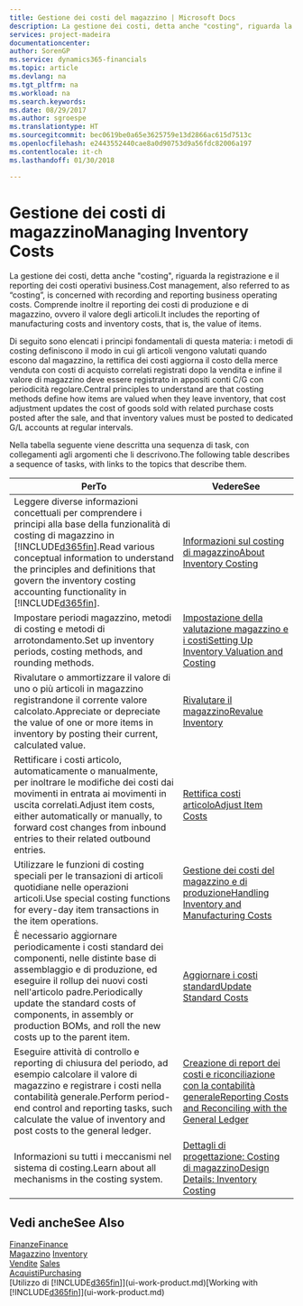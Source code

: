 ```yaml
---
title: Gestione dei costi del magazzino | Microsoft Docs
description: La gestione dei costi, detta anche "costing", riguarda la registrazione e il reporting dei costi operativi business. Comprende inoltre il reporting dei costi di produzione e di magazzino, ovvero il valore degli articoli.
services: project-madeira
documentationcenter: 
author: SorenGP
ms.service: dynamics365-financials
ms.topic: article
ms.devlang: na
ms.tgt_pltfrm: na
ms.workload: na
ms.search.keywords: 
ms.date: 08/29/2017
ms.author: sgroespe
ms.translationtype: HT
ms.sourcegitcommit: bec0619be0a65e3625759e13d2866ac615d7513c
ms.openlocfilehash: e2443552440cae8a0d90753d9a56fdc82006a197
ms.contentlocale: it-ch
ms.lasthandoff: 01/30/2018

---
```

# <a name="managing-inventory-costs"></a><span data-ttu-id="e686b-104">Gestione dei costi di magazzino</span><span class="sxs-lookup"><span data-stu-id="e686b-104">Managing Inventory Costs</span></span>
<span data-ttu-id="e686b-105">La gestione dei costi, detta anche "costing", riguarda la registrazione e il reporting dei costi operativi business.</span><span class="sxs-lookup"><span data-stu-id="e686b-105">Cost management, also referred to as “costing”, is concerned with recording and reporting business operating costs.</span></span> <span data-ttu-id="e686b-106">Comprende inoltre il reporting dei costi di produzione e di magazzino, ovvero il valore degli articoli.</span><span class="sxs-lookup"><span data-stu-id="e686b-106">It includes the reporting of manufacturing costs and inventory costs, that is, the value of items.</span></span>   

<span data-ttu-id="e686b-107">Di seguito sono elencati i principi fondamentali di questa materia: i metodi di costing definiscono il modo in cui gli articoli vengono valutati quando escono dal magazzino, la rettifica dei costi aggiorna il costo della merce venduta con costi di acquisto correlati registrati dopo la vendita e infine il valore di magazzino deve essere registrato in appositi conti C/G con periodicità regolare.</span><span class="sxs-lookup"><span data-stu-id="e686b-107">Central principles to understand are that costing methods define how items are valued when they leave inventory, that cost adjustment updates the cost of goods sold with related purchase costs posted after the sale, and that inventory values must be posted to dedicated G/L accounts at regular intervals.</span></span>

<span data-ttu-id="e686b-108">Nella tabella seguente viene descritta una sequenza di task, con collegamenti agli argomenti che li descrivono.</span><span class="sxs-lookup"><span data-stu-id="e686b-108">The following table describes a sequence of tasks, with links to the topics that describe them.</span></span>

|<span data-ttu-id="e686b-109">**Per**</span><span class="sxs-lookup"><span data-stu-id="e686b-109">**To**</span></span>|<span data-ttu-id="e686b-110">**Vedere**</span><span class="sxs-lookup"><span data-stu-id="e686b-110">**See**</span></span>|  
|------------|-------------|  
|<span data-ttu-id="e686b-111">Leggere diverse informazioni concettuali per comprendere i principi alla base della funzionalità di costing di magazzino in [!INCLUDE[d365fin](includes/d365fin_md.md)].</span><span class="sxs-lookup"><span data-stu-id="e686b-111">Read various conceptual information to understand the principles and definitions that govern the inventory costing accounting functionality in [!INCLUDE[d365fin](includes/d365fin_md.md)].</span></span>|[<span data-ttu-id="e686b-112">Informazioni sul costing di magazzino</span><span class="sxs-lookup"><span data-stu-id="e686b-112">About Inventory Costing</span></span>](finance-learn-about-costing.md)|  
|<span data-ttu-id="e686b-113">Impostare periodi magazzino, metodi di costing e metodi di arrotondamento.</span><span class="sxs-lookup"><span data-stu-id="e686b-113">Set up inventory periods, costing methods, and rounding methods.</span></span>|[<span data-ttu-id="e686b-114">Impostazione della valutazione magazzino e i costi</span><span class="sxs-lookup"><span data-stu-id="e686b-114">Setting Up Inventory Valuation and Costing</span></span>](finance-set-up-inventory-valuation-and-costing.md)|
|<span data-ttu-id="e686b-115">Rivalutare o ammortizzare il valore di uno o più articoli in magazzino registrandone il corrente valore calcolato.</span><span class="sxs-lookup"><span data-stu-id="e686b-115">Appreciate or depreciate the value of one or more items in inventory by posting their current, calculated value.</span></span>|[<span data-ttu-id="e686b-116">Rivalutare il magazzino</span><span class="sxs-lookup"><span data-stu-id="e686b-116">Revalue Inventory</span></span>](inventory-how-revalue-inventory.md)|
|<span data-ttu-id="e686b-117">Rettificare i costi articolo, automaticamente o manualmente, per inoltrare le modifiche dei costi dai movimenti in entrata ai movimenti in uscita correlati.</span><span class="sxs-lookup"><span data-stu-id="e686b-117">Adjust item costs, either automatically or manually, to forward cost changes from inbound entries to their related outbound entries.</span></span>|[<span data-ttu-id="e686b-118">Rettifica costi articolo</span><span class="sxs-lookup"><span data-stu-id="e686b-118">Adjust Item Costs</span></span>](inventory-how-adjust-item-costs.md)|
|<span data-ttu-id="e686b-119">Utilizzare le funzioni di costing speciali per le transazioni di articoli quotidiane nelle operazioni articoli.</span><span class="sxs-lookup"><span data-stu-id="e686b-119">Use special costing functions for every-day item transactions in the item operations.</span></span>|[<span data-ttu-id="e686b-120">Gestione dei costi del magazzino e di produzione</span><span class="sxs-lookup"><span data-stu-id="e686b-120">Handling Inventory and Manufacturing Costs</span></span>](finance-handle-inventory-and-manufacturing-costs.md)|  
|<span data-ttu-id="e686b-121">È necessario aggiornare periodicamente i costi standard dei componenti, nelle distinte base di assemblaggio e di produzione, ed eseguire il rollup dei nuovi costi nell'articolo padre.</span><span class="sxs-lookup"><span data-stu-id="e686b-121">Periodically update the standard costs of components, in assembly or production BOMs, and roll the new costs up to the parent item.</span></span>|[<span data-ttu-id="e686b-122">Aggiornare i costi standard</span><span class="sxs-lookup"><span data-stu-id="e686b-122">Update Standard Costs</span></span>](finance-how-to-update-standard-costs.md)|
|<span data-ttu-id="e686b-123">Eseguire attività di controllo e reporting di chiusura del periodo, ad esempio calcolare il valore di magazzino e registrare i costi nella contabilità generale.</span><span class="sxs-lookup"><span data-stu-id="e686b-123">Perform period-end control and reporting tasks, such calculate the value of inventory and post costs to the general ledger.</span></span>|[<span data-ttu-id="e686b-124">Creazione di report dei costi e riconciliazione con la contabilità generale</span><span class="sxs-lookup"><span data-stu-id="e686b-124">Reporting Costs and Reconciling with the General Ledger</span></span>](finance-report-costs-and-reconcile-with-the-general-ledger.md)|  
|<span data-ttu-id="e686b-125">Informazioni su tutti i meccanismi nel sistema di costing.</span><span class="sxs-lookup"><span data-stu-id="e686b-125">Learn about all mechanisms in the costing system.</span></span>|[<span data-ttu-id="e686b-126">Dettagli di progettazione: Costing di magazzino</span><span class="sxs-lookup"><span data-stu-id="e686b-126">Design Details: Inventory Costing</span></span>](design-details-inventory-costing.md)|  

## <a name="see-also"></a><span data-ttu-id="e686b-127">Vedi anche</span><span class="sxs-lookup"><span data-stu-id="e686b-127">See Also</span></span>  
 [<span data-ttu-id="e686b-128">Finanze</span><span class="sxs-lookup"><span data-stu-id="e686b-128">Finance</span></span>](finance.md)  
 <span data-ttu-id="e686b-129">[Magazzino](inventory-manage-inventory.md) </span><span class="sxs-lookup"><span data-stu-id="e686b-129">[Inventory](inventory-manage-inventory.md) </span></span>  
 <span data-ttu-id="e686b-130">[Vendite](sales-manage-sales.md) </span><span class="sxs-lookup"><span data-stu-id="e686b-130">[Sales](sales-manage-sales.md) </span></span>  
 [<span data-ttu-id="e686b-131">Acquisti</span><span class="sxs-lookup"><span data-stu-id="e686b-131">Purchasing</span></span>](purchasing-manage-purchasing.md)  
 <span data-ttu-id="e686b-132">[Utilizzo di [!INCLUDE[d365fin](includes/d365fin_md.md)]](ui-work-product.md)</span><span class="sxs-lookup"><span data-stu-id="e686b-132">[Working with [!INCLUDE[d365fin](includes/d365fin_md.md)]](ui-work-product.md)</span></span>

